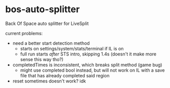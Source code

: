 # bos-auto-splitter
 Back Of Space auto splitter for LiveSplit

current problems:
- need a better start detection method
  - starts on settings/system/stats/terminal if IL is on
  - full run starts _after_ STS intro, skipping 1.4s (doesn't it make more sense this way tho?)
- completedTimes is inconsistent, which breaks split method (game bug)
  - might use completed bool instead, but will not work on IL with a save file that has already completed said region
- reset sometimes doesn't work? idk
